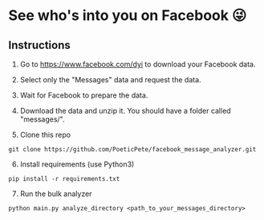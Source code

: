 # See who's into you on Facebook 😜

## Instructions
1. Go to https://www.facebook.com/dyi to download your Facebook data. 

2. Select only the "Messages" data and request the data.

3. Wait for Facebook to prepare the data. 

4. Download the data and unzip it. You should have a folder called "messages/".


5. Clone this repo
```
git clone https://github.com/PoeticPete/facebook_message_analyzer.git
```

6. Install requirements (use Python3)
```
pip install -r requirements.txt
```

7. Run the bulk analyzer
```
python main.py analyze_directory <path_to_your_messages_directory>
```
